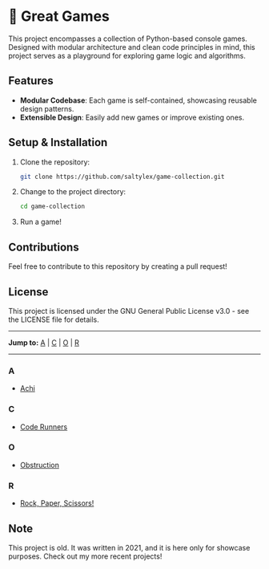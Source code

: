 # 👾 Great Games

This project encompasses a collection of Python-based console games. Designed with modular architecture and clean code principles in mind, this project serves as a playground for exploring game logic and algorithms.

## Features

- **Modular Codebase**: Each game is self-contained, showcasing reusable design patterns.
- **Extensible Design**: Easily add new games or improve existing ones.

## Setup & Installation

1. Clone the repository:
   ```bash
   git clone https://github.com/saltylex/game-collection.git
   ```
2. Change to the project directory:
   ```bash
   cd game-collection
   ```
3. Run a game!

## Contributions

Feel free to contribute to this repository by creating a pull request!


## License

This project is licensed under the GNU General Public License v3.0 - see the LICENSE file for details.

---

**Jump to:** [A](#a) | [C](#c) | [O](#o) | [R](#r)

---

### A
- [Achi](https://github.com/saltylex/game-collection/tree/main/Achi%20Game)

### C
- [Code Runners](https://github.com/saltylex/game-collection/tree/main/Code%20Runners%20Game)

### O
- [Obstruction](https://github.com/saltylex/game-collection/tree/main/Obstruction%20Game)

### R
- [Rock, Paper, Scissors!](https://github.com/saltylex/game-collection/tree/main/Rock%2C%20Paper%2C%20Scissors%20Game)


## Note

This project is old. It was written in 2021, and it is here only for showcase purposes. Check out my more recent projects!
